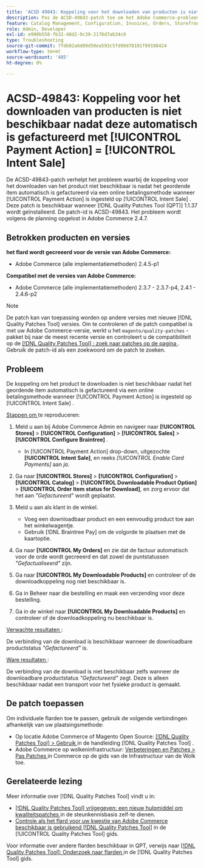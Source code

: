 ```yaml
---
title: 'ACSD 49843: Koppeling voor het downloaden van producten is niet beschikbaar nadat deze automatisch is gefactureerd met [!UICONTROL Payment Action] = [!UICONTROL Intent Sale]'
description: Pas de ACSD-49843-patch toe om het Adobe Commerce-probleem op te lossen waarbij de productdownloadkoppeling niet beschikbaar is nadat het geordende item automatisch is gefactureerd via een online betalingsmethode wanneer [!UICONTROL Payment Action] is ingesteld op [!UICONTROL Intent Sale] .
feature: Catalog Management, Configuration, Invoices, Orders, Storefront
role: Admin, Developer
exl-id: e990b550-fb32-48d2-9c39-2176d7ab34c9
type: Troubleshooting
source-git-commit: 7fdb02a6d89d50ea593c5fd99d78101f89198424
workflow-type: tm+mt
source-wordcount: '485'
ht-degree: 0%

---
```


# ACSD-49843: Koppeling voor het downloaden van producten is niet beschikbaar nadat deze automatisch is gefactureerd met [!UICONTROL Payment Action] = [!UICONTROL Intent Sale]

De ACSD-49843-patch verhelpt het probleem waarbij de koppeling voor het downloaden van het product niet beschikbaar is nadat het geordende item automatisch is gefactureerd via een online betalingsmethode wanneer [!UICONTROL Payment Action] is ingesteld op [!UICONTROL Intent Sale] . Deze patch is beschikbaar wanneer [!DNL Quality Patches Tool (QPT)] 1.1.37 wordt geïnstalleerd. De patch-id is ACSD-49843. Het probleem wordt volgens de planning opgelost in Adobe Commerce 2.4.7.

## Betrokken producten en versies

**het flard wordt gecreeerd voor de versie van Adobe Commerce:**

* Adobe Commerce (alle implementatiemethoden) 2.4.5-p1

**Compatibel met de versies van Adobe Commerce:**

* Adobe Commerce (alle implementatiemethoden) 2.3.7 - 2.3.7-p4, 2.4.1 - 2.4.6-p2

>[!NOTE]
>
>De patch kan van toepassing worden op andere versies met nieuwe [!DNL Quality Patches Tool] versies. Om te controleren of de patch compatibel is met uw Adobe Commerce-versie, werkt u het `magento/quality-patches` -pakket bij naar de meest recente versie en controleert u de compatibiliteit op de [[!DNL Quality Patches Tool] : zoek naar patches op de pagina ](https://experienceleague.adobe.com/tools/commerce-quality-patches/index.html?lang=nl-NL) . Gebruik de patch-id als een zoekwoord om de patch te zoeken.

## Probleem

De koppeling om het product te downloaden is niet beschikbaar nadat het geordende item automatisch is gefactureerd via een online betalingsmethode wanneer [!UICONTROL Payment Action] is ingesteld op [!UICONTROL Intent Sale] .

<u> Stappen om </u> te reproduceren:

1. Meld u aan bij Adobe Commerce Admin en navigeer naar **[!UICONTROL Stores]** > **[!UICONTROL Configuration]** > **[!UICONTROL Sales]** > **[!UICONTROL Configure Braintree]** .

   * In [!UICONTROL Payment Action] drop-down, uitgezochte **[!UICONTROL Intent Sale]**, en reeks *[!UICONTROL Enable Card Payments]* aan *ja*.

1. Ga naar **[!UICONTROL Stores]** > **[!UICONTROL Configuration]** > **[!UICONTROL Catalog]** > **[!UICONTROL Downloadable Product Option]** > **[!UICONTROL Order Item status for Download]**, en zorg ervoor dat het aan *&quot;Gefactureerd&quot;* wordt geplaatst.
1. Meld u aan als klant in de winkel.

   * Voeg een downloadbaar product en een eenvoudig product toe aan het winkelwagentje.
   * Gebruik [!DNL Braintree Pay] om de volgorde te plaatsen met de kaartoptie.

1. Ga naar **[!UICONTROL My Orders]** en zie dat de factuur automatisch voor de orde wordt gecreeerd en dat zowel de puntstatussen *&quot;Gefactualiseerd&quot;* zijn.
1. Ga naar **[!UICONTROL My Downloadable Products]** en controleer of de downloadkoppeling nog niet beschikbaar is.
1. Ga in Beheer naar die bestelling en maak een verzending voor deze bestelling.
1. Ga in de winkel naar **[!UICONTROL My Downloadable Products]** en controleer of de downloadkoppeling nu beschikbaar is.

<u> Verwachte resultaten </u>:

De verbinding van de download is beschikbaar wanneer de downloadbare productstatus *&quot;Gefactureerd&quot;* is.

<u> Ware resultaten </u>:

De verbinding van de download is niet beschikbaar zelfs wanneer de downloadbare productstatus *&quot;Gefactureerd&quot;* zegt. Deze is alleen beschikbaar nadat een transport voor het fysieke product is gemaakt.

## De patch toepassen

Om individuele flarden toe te passen, gebruik de volgende verbindingen afhankelijk van uw plaatsingsmethode:

* Op locatie Adobe Commerce of Magento Open Source: [[!DNL Quality Patches Tool] > Gebruik ](/help/tools/quality-patches-tool/usage.md) in de handleiding [!DNL Quality Patches Tool] .
* Adobe Commerce op wolkeninfrastructuur: [ Verbeteringen en Patches > Pas Patches ](https://experienceleague.adobe.com/docs/commerce-cloud-service/user-guide/develop/upgrade/apply-patches.html?lang=nl-NL) in Commerce op de gids van de Infrastructuur van de Wolk toe.

## Gerelateerde lezing

Meer informatie over [!DNL Quality Patches Tool] vindt u in:

* [[!DNL Quality Patches Tool]  vrijgegeven: een nieuw hulpmiddel om kwaliteitspatches ](https://experienceleague.adobe.com/nl/docs/commerce-operations/tools/quality-patches-tool/quality-patches-tool-to-self-serve-quality-patches) in de steunkennisbasis zelf-te dienen.
* [ Controle als het flard voor uw kwestie van Adobe Commerce beschikbaar is gebruikend  [!DNL Quality Patches Tool]](/help/tools/quality-patches-tool/patches-available-in-qpt/check-patch-for-magento-issue-with-magento-quality-patches.md) in de [!UICONTROL Quality Patches Tool] gids.


Voor informatie over andere flarden beschikbaar in QPT, verwijs naar [[!DNL Quality Patches Tool]: Onderzoek naar flarden ](https://experienceleague.adobe.com/tools/commerce-quality-patches/index.html?lang=nl-NL) in de [!DNL Quality Patches Tool] gids.
